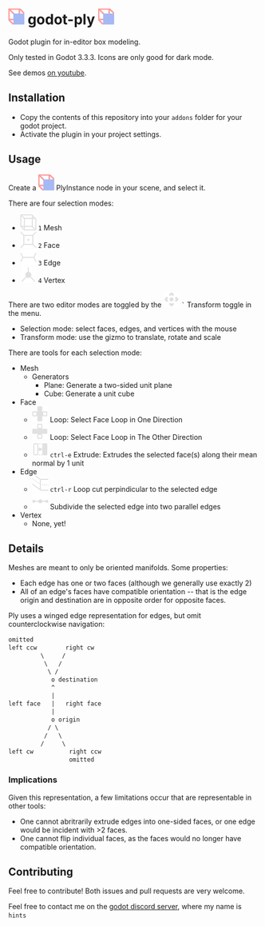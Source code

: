 # ![icon](./icons/plugin.svg) godot-ply ![icon](./icons/plugin.svg)
Godot plugin for in-editor box modeling.

Only tested in Godot 3.3.3. Icons are only good for dark mode.

See demos [on youtube](https://www.youtube.com/channel/UCf1IV6ABf3a4nW1wEyPwmMQ).

## Installation
- Copy the contents of this repository into your `addons` folder for your godot project.
- Activate the plugin in your project settings.

## Usage
Create a ![nodeicon](./icons/plugin.svg) PlyInstance node in your scene, and select it.

There are four selection modes:
- ![meshicon](./icons/select_mesh.svg) ` 1 ` Mesh
- ![faceicon](./icons/select_face.svg) ` 2 ` Face
- ![edgeicon](./icons/select_edge.svg) ` 3 ` Edge
- ![vertexicon](./icons/select_vertex.svg) ` 4 ` Vertex

There are two editor modes are toggled by the ![transformicon](./icons/icon_tool_move.svg) `` ` `` Transform toggle in the menu.
- Selection mode: select faces, edges, and vertices with the mouse
- Transform mode: use the gizmo to translate, rotate and scale

There are tools for each selection mode:
- Mesh
    - Generators
        - Plane: Generate a two-sided unit plane
        - Cube: Generate a unit cube
- Face
    - ![loopicon1](./icons/face_loop.svg) Loop: Select Face Loop in One Direction
    - ![loopicon2](./icons/face_loop_2.svg) Loop: Select Face Loop in The Other Direction
    - ![extrudeicon](./icons/extrude_face.svg) ` ctrl-e ` Extrude: Extrudes the selected face(s) along their mean normal by 1 unit
- Edge
    - ![loopcuticon](./icons/loop_cut.svg) ` ctrl-r ` Loop cut perpindicular to the selected edge
    - ![subdivideicon](./icons/edge_subdivide.svg) Subdivide the selected edge into two parallel edges
- Vertex
    - None, yet!

## Details
Meshes are meant to only be oriented manifolds. Some properties:
- Each edge has one or two faces (although we generally use exactly 2)
- All of an edge's faces have compatible orientation -- that is the edge origin and destination are in opposite order for opposite faces.

Ply uses a winged edge representation for edges, but omit counterclockwise navigation:
```
omitted
left ccw        right cw
         \     /
          \   /
           \ /
            o destination
            ^
            |
left face   |   right face
            |
            o origin
           / \
          /   \
         /     \
left cw          right ccw
                 omitted
```

### Implications
Given this representation, a few limitations occur that are representable in other tools:
- One cannot abritrarily extrude edges into one-sided faces, or one edge would be incident with >2 faces.
- One cannot flip individual faces, as the faces would no longer have compatible orientation.

## Contributing

Feel free to contribute! Both issues and pull requests are very welcome.

Feel free to contact me on the [godot discord server](https://discord.gg/4JBkykG), where my name is `hints`
